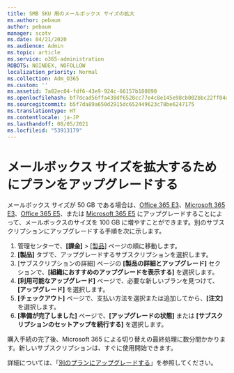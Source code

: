 ```yaml
---
title: SMB SKU 用のメールボックス サイズの拡大
ms.author: pebaum
author: pebaum
manager: scotv
ms.date: 04/21/2020
ms.audience: Admin
ms.topic: article
ms.service: o365-administration
ROBOTS: NOINDEX, NOFOLLOW
localization_priority: Normal
ms.collection: Adm_O365
ms.custom: ''
ms.assetid: 7a82ec04-fdf6-43e9-924c-66157b180890
ms.openlocfilehash: bf7dcad56ffa438df6528cc77e4c8e145e98cb002bbc22ff04d8f08dc7d37232
ms.sourcegitcommit: b5f7da89a650d2915dc652449623c78be6247175
ms.translationtype: HT
ms.contentlocale: ja-JP
ms.lasthandoff: 08/05/2021
ms.locfileid: "53913179"
---
```

# <a name="upgrade-plans-to-increase-mailbox-size"></a>メールボックス サイズを拡大するためにプランをアップグレードする

メールボックス サイズが 50 GB である場合は、[Office 365 E3](https://www.microsoft.com/microsoft-365/enterprise/office-365-e3?rtc=1&activetab=pivot:overviewtab)、[Microsoft 365 E3](https://www.microsoft.com/microsoft-365/enterprise/e3?activetab=pivot%3aoverviewtab)、[Office 365 E5](https://www.microsoft.com/microsoft-365/enterprise/office-365-e5?rtc=1&activetab=pivot%3aoverviewtab)、または [Microsoft 365 E5](https://www.microsoft.com/microsoft-365/enterprise/e5?activetab=pivot%3aoverviewtab) にアップグレードすることによって、メールボックスのサイズを 100 GB に増やすことができます。別のサブスクリプションにアップグレードする手順を次に示します。
  
1. 管理センターで、**[課金]** > [[製品]](https://go.microsoft.com/fwlink/p/?linkid=842054) ページの順に移動します。
2. **[製品]** タブで、アップグレードするサブスクリプションを選択します。
3. [サブスクリプションの詳細] ページの **[製品の詳細とアップグレード]** セクションで、**[組織におすすめのアップグレードを表示する]** を選択します。
4. **[利用可能なアップグレード]** ページで、必要な新しいプランを見つけて、**[アップグレード]** を選択します。
5. **[チェックアウト]** ページで、支払い方法を選択または追加してから、**[注文]** を選択します。
6. **[準備が完了しました]** ページで、**[アップグレードの状態]** または **[サブスクリプションのセットアップを続行する]** を選択します。

購入手続の完了後、Microsoft 365 による切り替えの最終処理に数分間かかります。新しいサブスクリプションは、すぐに使用開始できます。

詳細については、「[別のプランにアップグレードする](https://docs.microsoft.com/microsoft-365/commerce/subscriptions/upgrade-to-different-plan)」を参照してください。